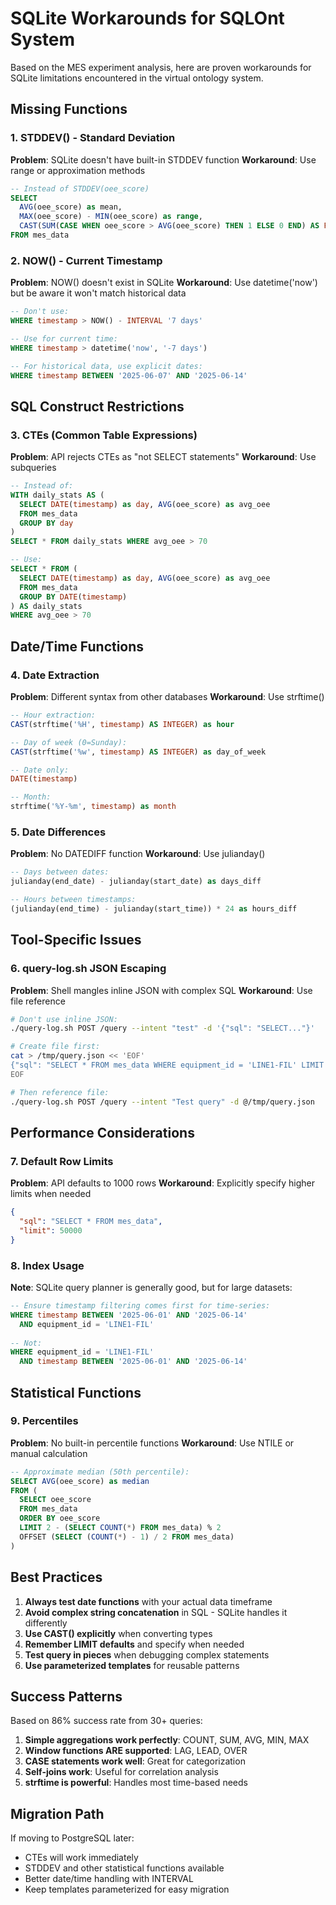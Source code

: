 # SQLite Workarounds for SQLOnt System

Based on the MES experiment analysis, here are proven workarounds for SQLite limitations encountered in the virtual ontology system.

## Missing Functions

### 1. STDDEV() - Standard Deviation
**Problem**: SQLite doesn't have built-in STDDEV function
**Workaround**: Use range or approximation methods

```sql
-- Instead of STDDEV(oee_score)
SELECT 
  AVG(oee_score) as mean,
  MAX(oee_score) - MIN(oee_score) as range,
  CAST(SUM(CASE WHEN oee_score > AVG(oee_score) THEN 1 ELSE 0 END) AS FLOAT) / COUNT(*) as above_mean_pct
FROM mes_data
```

### 2. NOW() - Current Timestamp
**Problem**: NOW() doesn't exist in SQLite
**Workaround**: Use datetime('now') but be aware it won't match historical data

```sql
-- Don't use:
WHERE timestamp > NOW() - INTERVAL '7 days'

-- Use for current time:
WHERE timestamp > datetime('now', '-7 days')

-- For historical data, use explicit dates:
WHERE timestamp BETWEEN '2025-06-07' AND '2025-06-14'
```

## SQL Construct Restrictions

### 3. CTEs (Common Table Expressions)
**Problem**: API rejects CTEs as "not SELECT statements"
**Workaround**: Use subqueries

```sql
-- Instead of:
WITH daily_stats AS (
  SELECT DATE(timestamp) as day, AVG(oee_score) as avg_oee
  FROM mes_data
  GROUP BY day
)
SELECT * FROM daily_stats WHERE avg_oee > 70

-- Use:
SELECT * FROM (
  SELECT DATE(timestamp) as day, AVG(oee_score) as avg_oee
  FROM mes_data
  GROUP BY DATE(timestamp)
) AS daily_stats
WHERE avg_oee > 70
```

## Date/Time Functions

### 4. Date Extraction
**Problem**: Different syntax from other databases
**Workaround**: Use strftime()

```sql
-- Hour extraction:
CAST(strftime('%H', timestamp) AS INTEGER) as hour

-- Day of week (0=Sunday):
CAST(strftime('%w', timestamp) AS INTEGER) as day_of_week

-- Date only:
DATE(timestamp)

-- Month:
strftime('%Y-%m', timestamp) as month
```

### 5. Date Differences
**Problem**: No DATEDIFF function
**Workaround**: Use julianday()

```sql
-- Days between dates:
julianday(end_date) - julianday(start_date) as days_diff

-- Hours between timestamps:
(julianday(end_time) - julianday(start_time)) * 24 as hours_diff
```

## Tool-Specific Issues

### 6. query-log.sh JSON Escaping
**Problem**: Shell mangles inline JSON with complex SQL
**Workaround**: Use file reference

```bash
# Don't use inline JSON:
./query-log.sh POST /query --intent "test" -d '{"sql": "SELECT..."}'

# Create file first:
cat > /tmp/query.json << 'EOF'
{"sql": "SELECT * FROM mes_data WHERE equipment_id = 'LINE1-FIL' LIMIT 10"}
EOF

# Then reference file:
./query-log.sh POST /query --intent "Test query" -d @/tmp/query.json
```

## Performance Considerations

### 7. Default Row Limits
**Problem**: API defaults to 1000 rows
**Workaround**: Explicitly specify higher limits when needed

```json
{
  "sql": "SELECT * FROM mes_data",
  "limit": 50000
}
```

### 8. Index Usage
**Note**: SQLite query planner is generally good, but for large datasets:

```sql
-- Ensure timestamp filtering comes first for time-series:
WHERE timestamp BETWEEN '2025-06-01' AND '2025-06-14'
  AND equipment_id = 'LINE1-FIL'
  
-- Not:
WHERE equipment_id = 'LINE1-FIL'
  AND timestamp BETWEEN '2025-06-01' AND '2025-06-14'
```

## Statistical Functions

### 9. Percentiles
**Problem**: No built-in percentile functions
**Workaround**: Use NTILE or manual calculation

```sql
-- Approximate median (50th percentile):
SELECT AVG(oee_score) as median
FROM (
  SELECT oee_score
  FROM mes_data
  ORDER BY oee_score
  LIMIT 2 - (SELECT COUNT(*) FROM mes_data) % 2
  OFFSET (SELECT (COUNT(*) - 1) / 2 FROM mes_data)
)
```

## Best Practices

1. **Always test date functions** with your actual data timeframe
2. **Avoid complex string concatenation** in SQL - SQLite handles it differently
3. **Use CAST() explicitly** when converting types
4. **Remember LIMIT defaults** and specify when needed
5. **Test query in pieces** when debugging complex statements
6. **Use parameterized templates** for reusable patterns

## Success Patterns

Based on 86% success rate from 30+ queries:

1. **Simple aggregations work perfectly**: COUNT, SUM, AVG, MIN, MAX
2. **Window functions ARE supported**: LAG, LEAD, OVER
3. **CASE statements work well**: Great for categorization
4. **Self-joins work**: Useful for correlation analysis
5. **strftime is powerful**: Handles most time-based needs

## Migration Path

If moving to PostgreSQL later:
- CTEs will work immediately
- STDDEV and other statistical functions available
- Better date/time handling with INTERVAL
- Keep templates parameterized for easy migration